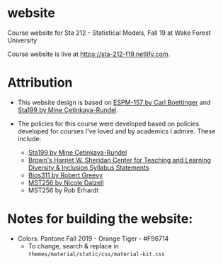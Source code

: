# website
Course website for Sta 212 - Statistical Models, Fall 19 at Wake Forest University

Course website is live at https://sta-212-f19.netlify.com.

# Attribution

- This website design is based on [ESPM-157 by Carl Boettinger](https://espm-157.carlboettiger.info/) and [Sta199 by Mine Çetinkaya-Rundel](http://www2.stat.duke.edu/courses/Spring18/Sta199/).

- The policies for this course were developed based on policies developed for courses I've loved and by academics I admire. These include:
  - [Sta199 by Mine Çetinkaya-Rundel](http://www2.stat.duke.edu/courses/Spring18/Sta199/)
  - [Brown's Harriet W. Sheridan Center for Teaching and Learning Diversity & Inclusion Syllabus Statements](https://www.brown.edu/sheridan/teaching-learning-resources/inclusive-teaching/statements)
  - [Bios311 by Robert Greevy](http://biostat.mc.vanderbilt.edu/wiki/Main/Bios311ClassDetails)
  - [MST256 by Nicole Dalzell](https://sites.google.com/view/mst256/schedule?authuser=0)
  - MST256 by Rob Erhardt

# Notes for building the website:

- Colors: Pantone Fall 2019 - Orange Tiger - #F96714
  - To change, search & replace in `themes/material/static/css/material-kit.css`

